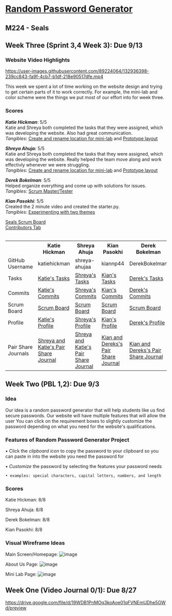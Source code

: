 
# [Random Password Generator](https://docs.google.com/presentation/d/1q9A-ywkOGxOOmqj66LM6M_5vplafsboqpDvt1ARVFTE/edit?usp=sharing)
## M224 - Seals

## Week Three (Sprint 3,4 Week 3): Due 9/13

### Website Video Highlights

https://user-images.githubusercontent.com/89224064/132936398-239cc843-fa9f-4cb7-b1df-218e90517dfe.mp4

This week we spent a lot of time working on the website design and trying to get certain parts of it to work correctly. For example, the mini-lab and color scheme were the things we put most of our effort into for week three.

### Scores
**_Katie Hickman_**: 5/5
<br>
Katie and Shreya both completed the tasks that they were assigned, which was developing the website. Also had great communication.
<br>
_Tangibles_: <a href="https://github.com/katiehickman/flask_portfolio/issues/26">Create and rename location for mini-lab</a> and 
<a href="https://github.com/katiehickman/flask_portfolio/issues/24">Prototype layout</a>

_**Shreya Ahuja:**_ 5/5
<br>
Katie and Shreya both completed the tasks that they were assigned, which was developing the website. Really helped the team move along and work effectivly whenever we were struggling.
<br>
_Tangibles_: <a href="https://github.com/katiehickman/flask_portfolio/issues/26">Create and rename location for mini-lab</a> and 
<a href="https://github.com/katiehickman/flask_portfolio/issues/24">Prototype layout</a>

**_Derek Bokelman_**: 5/5
<br>
Helped organize everything and come up with solutions for issues.
<br>
_Tangibles_: <a href="https://github.com/katiehickman/flask_portfolio/issues/23">Scrum Master/Tester</a>

**_Kian Pasokhi_**: 5/5
<br>
Created the 2 minute video and created the starter.py.
<br>
_Tangibles_: <a href="https://github.com/katiehickman/flask_portfolio/issues/25">Experimenting with two themes</a>


  <td><a href="https://github.com/katiehickman/flask_portfolio/projects/4">Seals Scrum Board</a></td>  
  <br>
  <td><a href="https://github.com/katiehickman/flask_portfolio/graphs/contributors">Contributors Tab</a></td>
  <br>
  <br>
<table>
  <tr>
    <th> </th>
    <th>Katie Hickman</th>
    <th>Shreya Ahuja</th>
    <th>Kian Pasokhi</th>
    <th>Derek Bokelman</th>
  </tr>
  <tr>
    <td>GitHub Username</td>
    <td>katiehickman</td>
    <td>shreya-ahujaa</td>
    <td>kiannp44</td>
    <td>DerekBokelman</td>
  </tr>
  <tr>
    <td>Tasks</td>
    <td><a href=https://github.com/katiehickman/flask_portfolio/issues/assigned/katiehickman>Katie's Tasks</a></td>
    <td><a href=https://github.com/katiehickman/flask_portfolio/issues/assigned/shreya-ahujaa>Shreya's Tasks</a></td>
    <td><a href=https://github.com/katiehickman/flask_portfolio/issues/assigned/kiannp44>Kian's Tasks</a></td>
    <td><a href=https://github.com/katiehickman/flask_portfolio/issues/assigned/DerekBokelman>Derek's Tasks</a></td>
   <tr>
    <td>Commits</td>
    <td><a href=https://github.com/katiehickman/flask_portfolio/commits?author=katiehickman>Katie's Commits</a></td>
    <td><a href=https://github.com/katiehickman/flask_portfolio/commits?author=shreya-ahujaa>Shreya's Commits</a></td>
    <td><a href=https://github.com/katiehickman/flask_portfolio/commits?author=kiannp44>Kian's Commits</a></td>
    <td><a href=https://github.com/katiehickman/flask_portfolio/commits?author=DerekBokelman>Derek's Commits</a></td>
  </tr>
   <tr>
    <td>Scrum Board</td>
     <td><a href= https://github.com/katiehickman/flask_portfolio/projects/4?card_filter_query=assignee%3Akatiehickman>Scrum Board</a> </td>
     <td><a href=https://github.com/katiehickman/flask_portfolio/projects/4?card_filter_query=assignee%3Ashreya-ahujaa>Scrum Board</a> </td>
     <td><a href=https://github.com/katiehickman/flask_portfolio/projects/4?card_filter_query=assignee%3Akiannp44>Scrum Board</a> </td>
     <td><a href=https://github.com/katiehickman/flask_portfolio/projects/4?card_filter_query=assignee%3Aderekbokelman>Scrum Board</a> </td>
  </tr>
   <tr>
    <td>Profile</td>
    <td><a href= https://github.com/katiehickman>Katie's Profile</a></td>
    <td><a href=https://github.com/shreya-ahujaa>Shreya's Profile</a></td>
    <td><a href=https://github.com/kiannp44>Kian's Profile</a></td>
    <td><a href=https://github.com/DerekBokelman>Derek's Profile</a></td>
  </tr>
    <tr>
    <td>Pair Share Journals</td>
    <td><a href="https://docs.google.com/document/d/1hoCnPIoqw_S8fzOwak1UgzfXW5Lh2uCcz2JvHZM8MYE/edit?usp=sharing">Shreya and Katie's Pair Share Journal</a></td>
    <td><a href="https://docs.google.com/document/d/1hoCnPIoqw_S8fzOwak1UgzfXW5Lh2uCcz2JvHZM8MYE/edit?usp=sharing">Shreya and Katie's Pair Share Journal</a></td>
    <td><a href="https://docs.google.com/document/d/1OF2ajxJpZN6pmk_ZbCaYONdsyaA6ZTTaSBYQZPTU_hU/edit">Kian and Dereks's Pair Share Journal</a></td>
    <td><a href="https://docs.google.com/document/d/1OF2ajxJpZN6pmk_ZbCaYONdsyaA6ZTTaSBYQZPTU_hU/edit">Kian and Dereks's Pair Share Journal</a></td>
   <tr>
</table>

## Week Two (PBL 1,2): Due 9/3

### Idea
Our idea is a random password generator that will help students like us find secure passwords. Our website will have multiple features that will allow the user You can click on the requirement boxes to slightly customize the password depending on what you need for the website's qualifications.
### Features of Random Password Generator Project
• Click the _clipboard icon_ to copy the password to your clipboard so you can paste in into the website you need the password for

• _Customize_ the password by selecting the features your password needs

    • examples: special characters, capital letters, numbers, and length
    

### Scores
Katie Hickman: 8/8

Shreya Ahuja: 8/8

Derek Bokelman: 8/8

Kian Pasokhi: 8/8


### Visual Wireframe Ideas
Main Screen/Homepage:
![image](https://user-images.githubusercontent.com/89224064/132061464-84dd5878-8761-4ea8-95c6-61528be652ae.png)

About Us Page:
![image](https://user-images.githubusercontent.com/89224064/132061780-22b98ccb-2928-4441-b832-c7502baca07c.png)

Mini Lab Page:
![image](https://user-images.githubusercontent.com/89224064/132061759-2a4fc964-7124-4bc2-ab3f-386363aa0e42.png)

## Week One (Video Journal 0/1): Due 8/27

https://drive.google.com/file/d/19WDB1PnMOq3koAoe01qFVNEmUDhe5GWd/preview

